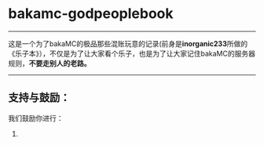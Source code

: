 # bakamc-godpeoplebook

* * *

这是一个为了bakaMC的极品那些混账玩意的记录(前身是**inorganic233**所做的《乐子本》），不仅是为了让大家看个乐子，也是为了让大家记住bakaMC的服务器规则，**不要走别人的老路。**

* * *

## 支持与鼓励：

我们鼓励你进行：

1.